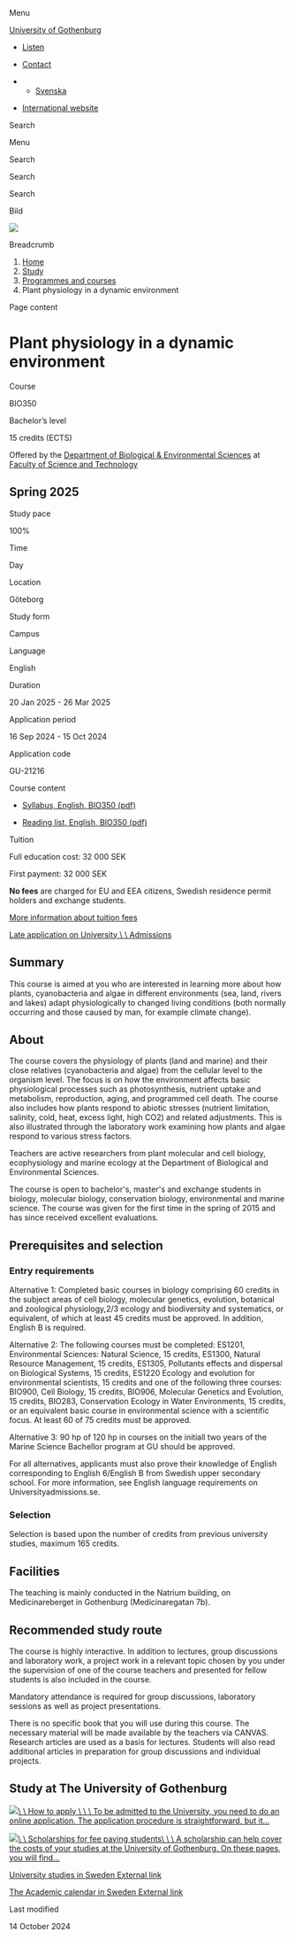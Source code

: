 Menu

[University of Gothenburg](/en)

- [Listen](//app-eu.readspeaker.com/cgi-bin/rsent?customerid=9467&lang=en_uk&readclass=region--content&url=https%3A%2F%2Fwww.gu.se%2Fen%2Fstudy-gothenburg%2Fplant-physiology-in-a-dynamic-environment-bio350 "Listen with ReadSpeaker")

- [Contact](/en/contact)

- - [Svenska](/studera/hitta-utbildning/vaxtfysiologi-i-en-foranderlig-miljo-bio350)
- [International website](/en/study-gothenburg/plant-physiology-in-a-dynamic-environment-bio350)

Search


Menu


Search


Search

Search

Bild

![](/sites/default/files/styles/100_10_3_xmedium_1x/public/kop_assets/cf037cb95b6be03e776e86ab55b8ce532e9fae9e.jpg?h=400dd72d&itok=JaZGBoHS)

Breadcrumb

1. [Home](/en)
2. [Study](/en/study-in-gothenburg)
3. [Programmes and courses](/en/study-in-gothenburg/study-options)
4. Plant physiology in a dynamic environment


Page content

# Plant physiology in a dynamic environment

Course


BIO350


Bachelor’s level



15 credits (ECTS)



Offered by the
[Department of Biological & Environmental Sciences](https://www.gu.se/en/biological-environmental-sciences)
at
[Faculty of Science and Technology](https://www.gu.se/en/science-and-technology)

## Spring 2025

Study pace


100%

Time


Day

Location


Göteborg

Study form


Campus

Language


English

Duration


20 Jan 2025
\- 26 Mar 2025

Application period


16 Sep 2024
\- 15 Oct 2024

Application code


GU-21216

Course content


- [Syllabus, English, BIO350 (pdf)](https://kursplaner.gu.se/pdf/kurs/en/BIO350)


- [Reading list, English, BIO350 (pdf)](https://kursplaner.gu.se/english/BIO350_Litteratur_38418_V24.pdf)


Tuition


Full education cost: 32 000 SEK

First payment: 32 000 SEK

**No fees** are charged for EU and EEA citizens, Swedish residence permit holders and exchange students.

[More information about tuition fees](https://www.gu.se/en/study-in-gothenburg/apply/tuition-fees)

[Late application on University \\
\\
Admissions](https://www.universityadmissions.se/intl/addtobasket?id=GU-21216&period=VT+2025)

## Summary

This course is aimed at you who are interested in learning more about how plants, cyanobacteria and algae in different environments (sea, land, rivers and lakes) adapt physiologically to changed living conditions (both normally occurring and those caused by man, for example climate change).

## About

The course covers the physiology of plants (land and marine) and their close relatives (cyanobacteria and algae) from the cellular level to the organism level. The focus is on how the environment affects basic physiological processes such as photosynthesis, nutrient uptake and metabolism, reproduction, aging, and programmed cell death. The course also includes how plants respond to abiotic stresses (nutrient limitation, salinity, cold, heat, excess light, high CO2) and related adjustments. This is also illustrated through the laboratory work examining how plants and algae respond to various stress factors.

Teachers are active researchers from plant molecular and cell biology, ecophysiology and marine ecology at the Department of Biological and Environmental Sciences.

The course is open to bachelor's, master's and exchange students in biology, molecular biology, conservation biology, environmental and marine science. The course was given for the first time in the spring of 2015 and has since received excellent evaluations.

## Prerequisites and selection

### Entry requirements

Alternative 1: Completed basic courses in biology comprising 60 credits in the subject areas of cell biology, molecular genetics, evolution, botanical and zoological physiology,2/3 ecology and biodiversity and systematics, or equivalent, of which at least 45 credits must be approved. In addition, English B is required.

Alternative 2: The following courses must be completed: ES1201, Environmental Sciences: Natural Science, 15 credits, ES1300, Natural Resource Management, 15 credits, ES1305, Pollutants effects and dispersal on Biological Systems, 15 credits, ES1220 Ecology and evolution for environmental scientists, 15 credits and one of the following three courses: BIO900, Cell Biology, 15 credits, BIO906, Molecular Genetics and Evolution, 15 credits, BIO283, Conservation Ecology in Water Environments, 15 credits, or an equivalent basic course in environmental science with a scientific focus. At least 60 of 75 credits must be approved.

Alternative 3: 90 hp of 120 hp in courses on the initiall two years of the Marine Science Bachellor program at GU should be approved.

For all alternatives, applicants must also prove their knowledge of English corresponding to English 6/English B from Swedish upper secondary school. For more information, see English language requirements on Universityadmissions.se.

### Selection

Selection is based upon the number of credits from previous university studies, maximum 165 credits.

## Facilities

The teaching is mainly conducted in the Natrium building, on Medicinareberget in Gothenburg (Medicinaregatan 7b).

## Recommended study route

The course is highly interactive. In addition to lectures, group discussions and laboratory work, a project work in a relevant topic chosen by you under the supervision of one of the course teachers and presented for fellow students is also included in the course.

Mandatory attendance is required for group discussions, laboratory sessions as well as project presentations.

There is no specific book that you will use during this course. The necessary material will be made available by the teachers via CANVAS. Research articles are used as a basis for lectures. Students will also read additional articles in preparation for group discussions and individual projects.

## Study at The University of Gothenburg

[![](/sites/default/files/dynamic-image/dynamic_image_2188_218/public/2020-03/cytonn-photography-ZJEKICY5EXY-unsplash.jpg?media_id=2553&width=1904&height=208)\\
\\
How to apply \\
\\
\\
To be admitted to the University, you need to do an online application. The application procedure is straightforward, but it…](/en/study-in-gothenburg/apply)

[![](/sites/default/files/dynamic-image/dynamic_image_2188_218/public/2024-01/GU-7.jpg?media_id=95188&width=1904&height=208)\\
\\
Scholarships for fee paying students\\
\\
\\
A scholarship can help cover the costs of your studies at the University of Gothenburg. On these pages, you will find…](/en/study-in-gothenburg/apply/scholarships-for-fee-paying-students)

[University studies in Sweden External link](https://www.gu.se/en/study-in-gothenburg/before-you-arrive/university-studies-in-sweden "External link")

[The Academic calendar in Sweden External link](https://www.gu.se/en/study-in-gothenburg/when-you-are-here/academic-calendar "External link")

Last modified


14 October 2024